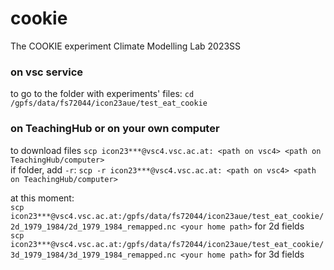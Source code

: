 # cookie
The COOKIE experiment Climate Modelling Lab 2023SS

### on vsc service
to go to the folder with experiments' files: `cd /gpfs/data/fs72044/icon23aue/test_eat_cookie`

### on TeachingHub or on your own computer
to download files `scp icon23***@vsc4.vsc.ac.at: <path on vsc4> <path on TeachingHub/computer>` <br>
if folder, add `-r`: `scp -r icon23***@vsc4.vsc.ac.at: <path on vsc4> <path on TeachingHub/computer>` <br>

at this moment: <br>
`scp icon23***@vsc4.vsc.ac.at:/gpfs/data/fs72044/icon23aue/test_eat_cookie/2d_1979_1984/2d_1979_1984_remapped.nc <your home path>` for 2d fields <br>
`scp icon23***@vsc4.vsc.ac.at:/gpfs/data/fs72044/icon23aue/test_eat_cookie/3d_1979_1984/3d_1979_1984_remapped.nc <your home path>` for 3d fields <br>
